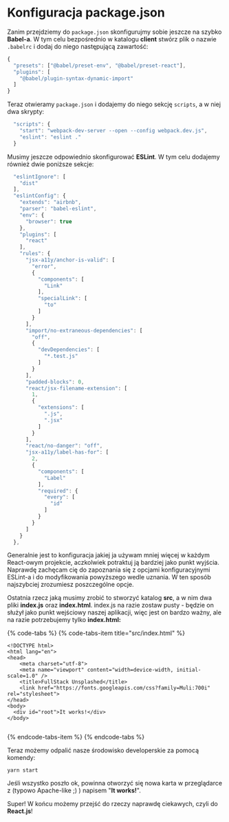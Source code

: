 # Konfiguracja package.json

Zanim przejdziemy do `package.json` skonfigurujmy sobie jeszcze na szybko **Babel-a**. W tym celu bezpośrednio w katalogu **client** stwórz plik o nazwie `.babelrc` i dodaj do niego następującą zawartość:

```javascript
{
  "presets": ["@babel/preset-env", "@babel/preset-react"],
  "plugins": [
    "@babel/plugin-syntax-dynamic-import"
  ]
}
```

Teraz otwieramy `package.json` i dodajemy do niego sekcję `scripts`, a w niej dwa skrypty:

```javascript
  "scripts": {
    "start": "webpack-dev-server --open --config webpack.dev.js",
    "eslint": "eslint ."
  }
```

Musimy jeszcze odpowiednio skonfigurować **ESLint**. W tym celu dodajemy również dwie poniższe sekcje:

```javascript
  "eslintIgnore": [
    "dist"
  ],
  "eslintConfig": {
    "extends": "airbnb",
    "parser": "babel-eslint",
    "env": {
      "browser": true
    },
    "plugins": [
      "react"
    ],
    "rules": {
      "jsx-a11y/anchor-is-valid": [
        "error",
        {
          "components": [
            "Link"
          ],
          "specialLink": [
            "to"
          ]
        }
      ],
      "import/no-extraneous-dependencies": [
        "off",
        {
          "devDependencies": [
            "*.test.js"
          ]
        }
      ],
      "padded-blocks": 0,
      "react/jsx-filename-extension": [
        1,
        {
          "extensions": [
            ".js",
            ".jsx"
          ]
        }
      ],
      "react/no-danger": "off",
      "jsx-a11y/label-has-for": [
        2,
        {
          "components": [
            "Label"
          ],
          "required": {
            "every": [
              "id"
            ]
          }
        }
      ]
    }
  },
```

Generalnie jest to konfiguracja jakiej ja używam mniej więcej w każdym React-owym projekcie, aczkolwiek potraktuj ją bardziej jako punkt wyjścia. Naprawdę zachęcam cię do zapoznania się z opcjami konfiguracyjnymi ESLint-a i do modyfikowania powyższego wedle uznania. W ten sposób najszybciej zrozumiesz poszczególne opcje.

Ostatnia rzecz jaką musimy zrobić to stworzyć katalog **src**, a w nim dwa pliki **index.js** oraz **index.html**. index.js na razie zostaw pusty - będzie on służył jako punkt wejściowy naszej aplikacji, więc jest on bardzo ważny, ale na razie potrzebujemy tylko **index.html:**

{% code-tabs %}
{% code-tabs-item title="src/index.html" %}
```markup
<!DOCTYPE html>
<html lang="en">
<head>
    <meta charset="utf-8">
    <meta name="viewport" content="width=device-width, initial-scale=1.0" />
    <title>FullStack Unsplashed</title>
    <link href="https://fonts.googleapis.com/css?family=Muli:700i" rel="stylesheet">
</head>
<body>
  <div id="root">It works!</div>
</body>


```
{% endcode-tabs-item %}
{% endcode-tabs %}

Teraz możemy odpalić nasze środowisko developerskie za pomocą komendy:

`yarn start`

Jeśli wszystko poszło ok, powinna otworzyć się nowa karta w przeglądarce z \(typowo Apache-like ;\) \) napisem "**It works!**".

Super! W końcu możemy przejść do rzeczy naprawdę ciekawych, czyli do **React.js**!

